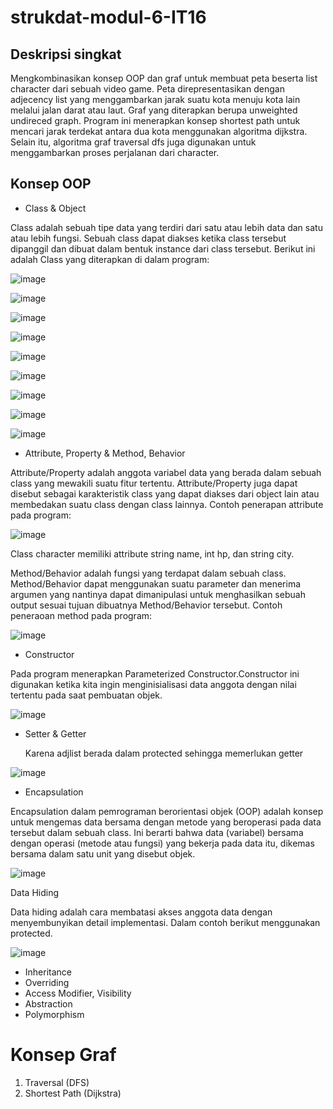 # strukdat-modul-6-IT16

## Deskripsi singkat

Mengkombinasikan konsep OOP dan graf untuk membuat peta beserta list character dari sebuah video game.
Peta direpresentasikan dengan adjecency list yang menggambarkan jarak suatu kota menuju kota lain melalui jalan darat atau laut. Graf yang diterapkan berupa unweighted undireced graph. Program ini menerapkan konsep shortest path untuk mencari jarak terdekat antara dua kota menggunakan algoritma dijkstra. Selain itu, algoritma graf traversal dfs juga digunakan untuk menggambarkan proses perjalanan dari character.


## Konsep OOP 

- Class & Object

Class adalah sebuah tipe data yang terdiri dari satu atau lebih data dan satu atau lebih fungsi. Sebuah class dapat diakses ketika class tersebut dipanggil dan dibuat dalam bentuk instance dari class tersebut.
Berikut ini adalah Class yang diterapkan di dalam program:

![image](https://github.com/fqhhusain/strukdat-modul-6-IT16/assets/88548292/c340c1ac-f457-44da-b606-418b1610b502)

![image](https://github.com/fqhhusain/strukdat-modul-6-IT16/assets/88548292/c1815ea7-5e79-4907-9677-37102fd52906)

![image](https://github.com/fqhhusain/strukdat-modul-6-IT16/assets/88548292/f642ea84-f92f-4910-94e2-2b68e5dfcb21)

![image](https://github.com/fqhhusain/strukdat-modul-6-IT16/assets/88548292/ae3ecd1b-f227-4536-85e0-cbaaeea5ddf0)

![image](https://github.com/fqhhusain/strukdat-modul-6-IT16/assets/88548292/98ffc449-3131-4bb3-a5f2-7aa0a623996f)

![image](https://github.com/fqhhusain/strukdat-modul-6-IT16/assets/88548292/310eef60-39e6-4a70-a241-098d18e26ae7)

![image](https://github.com/fqhhusain/strukdat-modul-6-IT16/assets/88548292/3e85407e-2fc7-4145-958e-32b68a33d927)

![image](https://github.com/fqhhusain/strukdat-modul-6-IT16/assets/88548292/dd41cf54-c8d6-4d4c-8370-79a6700c478e)

![image](https://github.com/fqhhusain/strukdat-modul-6-IT16/assets/88548292/01d08f49-e907-4a2a-b16c-24b224548cc6)

- Attribute, Property & Method, Behavior

Attribute/Property adalah anggota variabel data yang berada dalam sebuah class yang mewakili suatu fitur tertentu. Attribute/Property juga dapat disebut sebagai karakteristik class yang dapat diakses dari object lain atau membedakan suatu class dengan class lainnya.
Contoh penerapan attribute pada program:

![image](https://github.com/fqhhusain/strukdat-modul-6-IT16/assets/88548292/1023d073-3baa-4963-8675-dfb381e47ce9)

Class character memiliki attribute string name, int hp, dan string city.

Method/Behavior adalah fungsi yang terdapat dalam sebuah class. Method/Behavior dapat menggunakan suatu parameter dan menerima argumen yang nantinya dapat dimanipulasi untuk menghasilkan sebuah output sesuai tujuan dibuatnya Method/Behavior tersebut.
Contoh peneraoan method pada program:

![image](https://github.com/fqhhusain/strukdat-modul-6-IT16/assets/88548292/8d803350-9d97-4f76-a6a2-b163c3b1cabe)

- Constructor

Pada program menerapkan Parameterized Constructor.Constructor ini digunakan ketika kita ingin menginisialisasi data anggota dengan nilai tertentu pada saat pembuatan objek.

![image](https://github.com/fqhhusain/strukdat-modul-6-IT16/assets/88548292/1999c094-a1f8-4e38-918f-7f57340c78b5)

- Setter & Getter

  Karena adjlist berada dalam protected sehingga memerlukan getter

![image](https://github.com/fqhhusain/strukdat-modul-6-IT16/assets/88548292/71688da0-4fcd-477a-9e35-9933cfd4e6b6)


- Encapsulation

Encapsulation dalam pemrograman berorientasi objek (OOP) adalah konsep untuk mengemas data bersama dengan metode yang beroperasi pada data tersebut dalam sebuah class. Ini berarti bahwa data (variabel) bersama dengan operasi (metode atau fungsi) yang bekerja pada data itu, dikemas bersama dalam satu unit yang disebut objek.

![image](https://github.com/fqhhusain/strukdat-modul-6-IT16/assets/88548292/5ec2920f-2718-4bb0-b911-246676ef1973)

Data Hiding

Data hiding adalah cara membatasi akses anggota data dengan menyembunyikan detail implementasi. Dalam contoh berikut menggunakan protected.

![image](https://github.com/fqhhusain/strukdat-modul-6-IT16/assets/88548292/3441f58b-4231-4cd4-8372-c8db63173ae5)

- Inheritance
- Overriding
- Access Modifier, Visibility
- Abstraction
- Polymorphism

# Konsep Graf

1. Traversal (DFS)
2. Shortest Path (Dijkstra)

